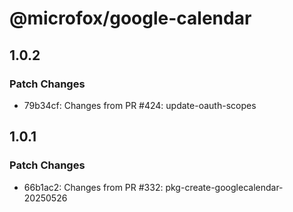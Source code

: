 # @microfox/google-calendar

## 1.0.2

### Patch Changes

- 79b34cf: Changes from PR #424: update-oauth-scopes

## 1.0.1

### Patch Changes

- 66b1ac2: Changes from PR #332: pkg-create-googlecalendar-20250526
